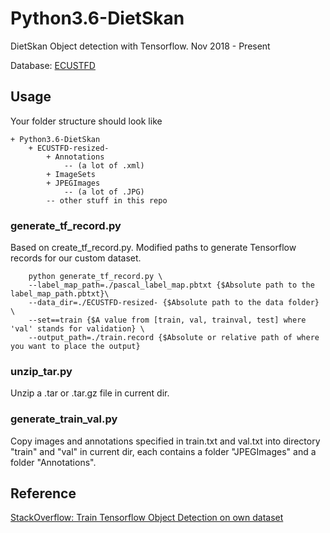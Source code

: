 # Python3.6-DietSkan
DietSkan Object detection with Tensorflow. Nov 2018 - Present

Database: [ECUSTFD](https://github.com/Liang-yc/ECUSTFD-resized)

## Usage
Your folder structure should look like
```
+ Python3.6-DietSkan
	+ ECUSTFD-resized-
		+ Annotations
			-- (a lot of .xml)
		+ ImageSets
		+ JPEGImages
			-- (a lot of .JPG)
		-- other stuff in this repo
```

### generate_tf_record.py

Based on create_tf_record.py. Modified paths to generate Tensorflow records for our custom dataset.
``` terminal
	python generate_tf_record.py \
	--label_map_path=./pascal_label_map.pbtxt {$Absolute path to the label_map_path.pbtxt}\
	--data_dir=./ECUSTFD-resized- {$Absolute path to the data folder} \
	--set==train {$A value from [train, val, trainval, test] where 'val' stands for validation} \
	--output_path=./train.record {$Absolute or relative path of where you want to place the output}
```

### unzip_tar.py
  
  Unzip a .tar or .tar.gz file in current dir.
  
### generate_train_val.py

  Copy images and annotations specified in train.txt and val.txt into directory "train" and "val" in current dir, each contains a folder "JPEGImages" and a folder "Annotations".

## Reference
  [StackOverflow: Train Tensorflow Object Detection on own dataset](https://stackoverflow.com/questions/44973184/train-tensorflow-object-detection-on-own-dataset?noredirect=1&lq=1)
